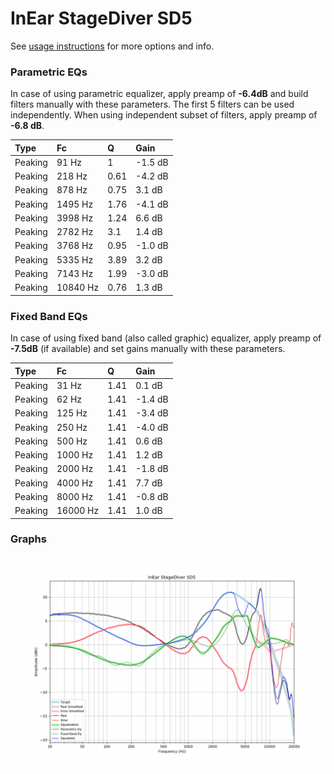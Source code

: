 # InEar StageDiver SD5
See [usage instructions](https://github.com/jaakkopasanen/AutoEq#usage) for more options and info.

### Parametric EQs
In case of using parametric equalizer, apply preamp of **-6.4dB** and build filters manually
with these parameters. The first 5 filters can be used independently.
When using independent subset of filters, apply preamp of **-6.8 dB**.

| Type    | Fc       |    Q | Gain    |
|:--------|:---------|:-----|:--------|
| Peaking | 91 Hz    | 1    | -1.5 dB |
| Peaking | 218 Hz   | 0.61 | -4.2 dB |
| Peaking | 878 Hz   | 0.75 | 3.1 dB  |
| Peaking | 1495 Hz  | 1.76 | -4.1 dB |
| Peaking | 3998 Hz  | 1.24 | 6.6 dB  |
| Peaking | 2782 Hz  | 3.1  | 1.4 dB  |
| Peaking | 3768 Hz  | 0.95 | -1.0 dB |
| Peaking | 5335 Hz  | 3.89 | 3.2 dB  |
| Peaking | 7143 Hz  | 1.99 | -3.0 dB |
| Peaking | 10840 Hz | 0.76 | 1.3 dB  |

### Fixed Band EQs
In case of using fixed band (also called graphic) equalizer, apply preamp of **-7.5dB**
(if available) and set gains manually with these parameters.

| Type    | Fc       |    Q | Gain    |
|:--------|:---------|:-----|:--------|
| Peaking | 31 Hz    | 1.41 | 0.1 dB  |
| Peaking | 62 Hz    | 1.41 | -1.4 dB |
| Peaking | 125 Hz   | 1.41 | -3.4 dB |
| Peaking | 250 Hz   | 1.41 | -4.0 dB |
| Peaking | 500 Hz   | 1.41 | 0.6 dB  |
| Peaking | 1000 Hz  | 1.41 | 1.2 dB  |
| Peaking | 2000 Hz  | 1.41 | -1.8 dB |
| Peaking | 4000 Hz  | 1.41 | 7.7 dB  |
| Peaking | 8000 Hz  | 1.41 | -0.8 dB |
| Peaking | 16000 Hz | 1.41 | 1.0 dB  |

### Graphs
![](./InEar%20StageDiver%20SD5.png)